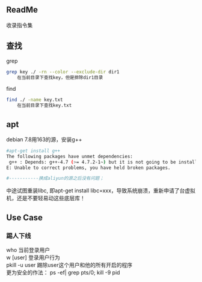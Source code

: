 
## ReadMe
收录指令集


## 查找
grep
```bash
grep key ./ -rn --color --exclude-dir dir1
	在当前目录下查找key，但是排除dir1目录
```

find
```bash
find ./ -name key.txt
	在当前目录下查找key.txt
```



## apt

debian 7.8用163的源，安装g++

```bash
#apt-get install g++
The following packages have unmet dependencies:
 g++ : Depends: g++-4.7 (>= 4.7.2-1~) but it is not going to be installed
E: Unable to correct problems, you have held broken packages.

#-----------换成aliyun的源之后没有问题；
```

中途试图重装libc, 即apt-get install libc=xxx，导致系统崩溃，重新申请了台虚拟机，还是不要轻易动这些底层库！



## Use Case

### 踢人下线

who 当前登录用户  
w [user] 登录用户行为  
pkill -u user 踢除user这个用户和他的所有开启的程序  
更为安全的作法： ps -ef| grep pts/0;  kill -9 pid  



